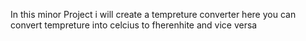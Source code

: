 In this minor Project i will create a tempreture converter 
here you can convert tempreture into celcius to fherenhite and vice versa 
